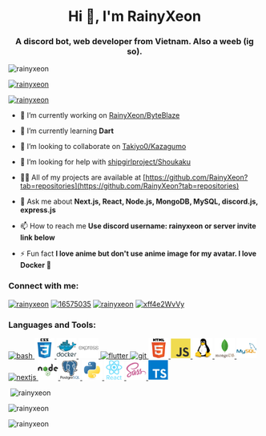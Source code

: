 <h1 align="center">Hi 👋, I'm RainyXeon</h1>
<h3 align="center">A discord bot, web developer from Vietnam. Also a weeb (ig so).</h3>

<p align="left"> <img src="https://komarev.com/ghpvc/?username=rainyxeon&label=Profile%20views&color=0e75b6&style=flat" alt="rainyxeon" /> </p>

<p align="left"> <a href="https://github.com/ryo-ma/github-profile-trophy"><img src="https://github-profile-trophy.vercel.app/?username=rainyxeon" alt="rainyxeon" /></a> </p>

<p align="left"> <a href="https://twitter.com/rainyxeon" target="blank"><img src="https://img.shields.io/twitter/follow/rainyxeon?logo=twitter&style=for-the-badge" alt="rainyxeon" /></a> </p>

- 🔭 I’m currently working on [RainyXeon/ByteBlaze](https://github.com/RainyXeon/ByteBlaze)

- 🌱 I’m currently learning **Dart**

- 👯 I’m looking to collaborate on [Takiyo0/Kazagumo](https://github.com/Takiyo0/Kazagumo)

- 🤝 I’m looking for help with [shipgirlproject/Shoukaku](https://github.com/shipgirlproject/Shoukaku)

- 👨‍💻 All of my projects are available at [https://github.com/RainyXeon?tab=repositories](https://github.com/RainyXeon?tab=repositories)

- 💬 Ask me about **Next.js, React, Node.js, MongoDB, MySQL, discord.js, express.js**

- 📫 How to reach me **Use discord username: rainyxeon or server invite link below**

- ⚡ Fun fact **I love anime but don't use anime image for my avatar. I love Docker 🐳**

<h3 align="left">Connect with me:</h3>
<p align="left">
<a href="https://twitter.com/rainyxeon" target="blank"><img align="center" src="https://raw.githubusercontent.com/rahuldkjain/github-profile-readme-generator/master/src/images/icons/Social/twitter.svg" alt="rainyxeon" height="30" width="40" /></a>
<a href="https://stackoverflow.com/users/16575035" target="blank"><img align="center" src="https://raw.githubusercontent.com/rahuldkjain/github-profile-readme-generator/master/src/images/icons/Social/stack-overflow.svg" alt="16575035" height="30" width="40" /></a>
<a href="https://fb.com/rainyxeon" target="blank"><img align="center" src="https://raw.githubusercontent.com/rahuldkjain/github-profile-readme-generator/master/src/images/icons/Social/facebook.svg" alt="rainyxeon" height="30" width="40" /></a>
<a href="https://discord.gg/xff4e2WvVy" target="blank"><img align="center" src="https://raw.githubusercontent.com/rahuldkjain/github-profile-readme-generator/master/src/images/icons/Social/discord.svg" alt="xff4e2WvVy" height="30" width="40" /></a>
</p>

<h3 align="left">Languages and Tools:</h3>
<p align="left"> <a href="https://www.gnu.org/software/bash/" target="_blank" rel="noreferrer"> <img src="https://www.vectorlogo.zone/logos/gnu_bash/gnu_bash-icon.svg" alt="bash" width="40" height="40"/> </a> <a href="https://www.w3schools.com/css/" target="_blank" rel="noreferrer"> <img src="https://raw.githubusercontent.com/devicons/devicon/master/icons/css3/css3-original-wordmark.svg" alt="css3" width="40" height="40"/> </a> <a href="https://www.docker.com/" target="_blank" rel="noreferrer"> <img src="https://raw.githubusercontent.com/devicons/devicon/master/icons/docker/docker-original-wordmark.svg" alt="docker" width="40" height="40"/> </a> <a href="https://expressjs.com" target="_blank" rel="noreferrer"> <img src="https://raw.githubusercontent.com/devicons/devicon/master/icons/express/express-original-wordmark.svg" alt="express" width="40" height="40"/> </a> <a href="https://flutter.dev" target="_blank" rel="noreferrer"> <img src="https://www.vectorlogo.zone/logos/flutterio/flutterio-icon.svg" alt="flutter" width="40" height="40"/> </a> <a href="https://git-scm.com/" target="_blank" rel="noreferrer"> <img src="https://www.vectorlogo.zone/logos/git-scm/git-scm-icon.svg" alt="git" width="40" height="40"/> </a> <a href="https://www.w3.org/html/" target="_blank" rel="noreferrer"> <img src="https://raw.githubusercontent.com/devicons/devicon/master/icons/html5/html5-original-wordmark.svg" alt="html5" width="40" height="40"/> </a> <a href="https://developer.mozilla.org/en-US/docs/Web/JavaScript" target="_blank" rel="noreferrer"> <img src="https://raw.githubusercontent.com/devicons/devicon/master/icons/javascript/javascript-original.svg" alt="javascript" width="40" height="40"/> </a> <a href="https://www.linux.org/" target="_blank" rel="noreferrer"> <img src="https://raw.githubusercontent.com/devicons/devicon/master/icons/linux/linux-original.svg" alt="linux" width="40" height="40"/> </a> <a href="https://www.mongodb.com/" target="_blank" rel="noreferrer"> <img src="https://raw.githubusercontent.com/devicons/devicon/master/icons/mongodb/mongodb-original-wordmark.svg" alt="mongodb" width="40" height="40"/> </a> <a href="https://www.mysql.com/" target="_blank" rel="noreferrer"> <img src="https://raw.githubusercontent.com/devicons/devicon/master/icons/mysql/mysql-original-wordmark.svg" alt="mysql" width="40" height="40"/> </a> <a href="https://nextjs.org/" target="_blank" rel="noreferrer"> <img src="https://cdn.worldvectorlogo.com/logos/nextjs-2.svg" alt="nextjs" width="40" height="40"/> </a> <a href="https://nodejs.org" target="_blank" rel="noreferrer"> <img src="https://raw.githubusercontent.com/devicons/devicon/master/icons/nodejs/nodejs-original-wordmark.svg" alt="nodejs" width="40" height="40"/> </a> <a href="https://www.postgresql.org" target="_blank" rel="noreferrer"> <img src="https://raw.githubusercontent.com/devicons/devicon/master/icons/postgresql/postgresql-original-wordmark.svg" alt="postgresql" width="40" height="40"/> </a> <a href="https://www.python.org" target="_blank" rel="noreferrer"> <img src="https://raw.githubusercontent.com/devicons/devicon/master/icons/python/python-original.svg" alt="python" width="40" height="40"/> </a> <a href="https://reactjs.org/" target="_blank" rel="noreferrer"> <img src="https://raw.githubusercontent.com/devicons/devicon/master/icons/react/react-original-wordmark.svg" alt="react" width="40" height="40"/> </a> <a href="https://sass-lang.com" target="_blank" rel="noreferrer"> <img src="https://raw.githubusercontent.com/devicons/devicon/master/icons/sass/sass-original.svg" alt="sass" width="40" height="40"/> </a> <a href="https://www.typescriptlang.org/" target="_blank" rel="noreferrer"> <img src="https://raw.githubusercontent.com/devicons/devicon/master/icons/typescript/typescript-original.svg" alt="typescript" width="40" height="40"/> </a> </p>

<p>&nbsp;<img src="https://github-readme-stats.vercel.app/api?username=rainyxeon&show_icons=true&theme=tokyonight&locale=en&show=reviews,discussions_started,discussions_answered,prs_merged,prs_merged_percentage&include_all_commits=true" alt="rainyxeon" /></p>

<p><img src="https://github-readme-stats.vercel.app/api/top-langs?username=rainyxeon&show_icons=true&theme=tokyonight&locale=en&layout=compact" alt="rainyxeon" /></p>

<p><img src="https://github-readme-streak-stats.herokuapp.com/?user=rainyxeon&theme=dark" alt="rainyxeon" /></p>
